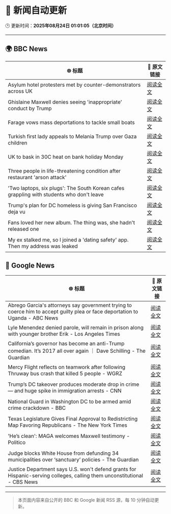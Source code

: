 # 🧠 新闻自动更新

🕒 更新时间：**2025年08月24日 01:01:05（北京时间）**

---

## 🌍 BBC News

| 🌐 标题 | 🔗 原文链接 |
|--------|-------------|
| Asylum hotel protesters met by counter-demonstrators across UK | [阅读全文](https://www.bbc.com/news/articles/ce35pd9q2ldo?at_medium=RSS&at_campaign=rss) |
| Ghislaine Maxwell denies seeing 'inappropriate' conduct by Trump | [阅读全文](https://www.bbc.com/news/articles/cdd3pe6189go?at_medium=RSS&at_campaign=rss) |
| Farage vows mass deportations to tackle small boats | [阅读全文](https://www.bbc.com/news/articles/c9vd3rx33g1o?at_medium=RSS&at_campaign=rss) |
| Turkish first lady appeals to Melania Trump over Gaza children | [阅读全文](https://www.bbc.com/news/articles/cn47ppy382wo?at_medium=RSS&at_campaign=rss) |
| UK to bask in 30C heat on bank holiday Monday | [阅读全文](https://www.bbc.com/news/articles/cj6yp0j7znxo?at_medium=RSS&at_campaign=rss) |
| Three people in life-threatening condition after restaurant 'arson attack' | [阅读全文](https://www.bbc.com/news/articles/cj6ypd547j8o?at_medium=RSS&at_campaign=rss) |
| 'Two laptops, six plugs': The South Korean cafes grappling with students who don't leave | [阅读全文](https://www.bbc.com/news/articles/c80d9e8ep7do?at_medium=RSS&at_campaign=rss) |
| Trump's plan for DC homeless is giving San Francisco deja vu | [阅读全文](https://www.bbc.com/news/articles/c2kz4d0vwlzo?at_medium=RSS&at_campaign=rss) |
| Fans loved her new album. The thing was, she hadn't released one | [阅读全文](https://www.bbc.com/news/articles/clydz8d03dvo?at_medium=RSS&at_campaign=rss) |
| My ex stalked me, so I joined a 'dating safety' app. Then my address was leaked | [阅读全文](https://www.bbc.com/news/articles/ce87rer52k3o?at_medium=RSS&at_campaign=rss) |

## 📰 Google News

| 🌐 标题 | 🔗 原文链接 |
|--------|-------------|
| Abrego Garcia's attorneys say government trying to coerce him to accept guilty plea or face deportation to Uganda - ABC News | [阅读全文](https://news.google.com/rss/articles/CBMiqgFBVV95cUxPR284UmE3bWhGVC02WmE5b20wTjdXenZZMzBHek1JX3l6VHV3RWx5dTc2LW5tVDFibVdSekpVLUxENmwwZFltd0hzblFIZElrS2FEWmg0UnVtVzhnNmpJVnpNNUE5UVVoWEdORFN0b0E0V1hpVXY1d3JyQnUzbl9mQUdyeDhLWGp5cW5qTE56ZE1CWGFibnZyMjU1SXQ4SDlRNTdlRVRXaGxCZ9IBrwFBVV95cUxQc1ZaVXBMTDJFN243WEpuNi1YSFcxT3Y0SUMzVkpMcXhzT2Y0VlpDZXJ2bkUzM0QxcjFlWmI3Qll5REQ1Xy1kVTFMTWVoOUdzRWktekxzc2xIeG9fVDZ0czNaeDFYQzFyd2Z4RTR6RnpvbGRITlpEZTJqOGlTR25vemZ4dmlhSWpKVnZvcW1zSS16UVRvLXNwYU9ud0sxUmc5Tmd6aWRzY2FIM1loekpV?oc=5) |
| Lyle Menendez denied parole, will remain in prison along with younger brother Erik - Los Angeles Times | [阅读全文](https://news.google.com/rss/articles/CBMikAFBVV95cUxOZnhIN28xZ2xEMExSeDRpVTRCNXI5bHhwaWNGekJKQnYyYWM4Zk96UDNYNU1wdzRUSW5MQXBXTjNpeExlMjRNZlBRVTZIRzgxd2pDSGpOYUhka256bi10X3BraGMtWUl0Z0YyR2JnbVRfcXFncldZQUxTZ3lnX2JNcnAtS2lDUmQzOW1ZTmlJci0?oc=5) |
| California’s governor has become an anti-Trump comedian. It’s 2017 all over again ｜ Dave Schilling - The Guardian | [阅读全文](https://news.google.com/rss/articles/CBMihgFBVV95cUxPQmUtcjR5M0tYY3NJUlVYM2VfNHlnWGdRSkpUb0xjeTEweXBMZzM5TXg2bmVhNUNSdml2SGdKbndXdDYtUXgtbi13MldibVM5Y1ZZUFlha004bGRZTjJyVlc3bk45RUJtUEtFWW1PZDJvWHp0dnR2RHpnNDFmdGFwUWd0NXVaUQ?oc=5) |
| Mercy Flight reflects on teamwork after following Thruway bus crash that killed 5 people - WGRZ | [阅读全文](https://news.google.com/rss/articles/CBMixAFBVV95cUxOMTZvaHlKYmhDT1kyOFpCcUNubnFfdXhkWVJiUTdVLTN2Q1RGdWhYa3dQREdrTUE5bFBvZ3RVOUVlUmNHMTJia3hMSjRYT0llQXZsYjZDaGY1RmhyYzNZTFhEbkNEOWFxUnZDSTZOel9tZHBndWNKeFg2MWRuTk5OQ200QnZTSmxwYzRSOG9uR0NFT3paTndlbkhUUGlkVlFLZ1VCaTl4a1Nvc1hkUmZlU0g1Rl9Tb2J5Z1oxQ1ZyRTZUX3RE?oc=5) |
| Trump’s DC takeover produces moderate drop in crime — and huge spike in immigration arrests - CNN | [阅读全文](https://news.google.com/rss/articles/CBMif0FVX3lxTE1BaFlvdWt0dWQzaVBoaEt0QXlEcDZBUVdLQUdiblE3cVMweTRjWVhZN2l2OVBheVR3QWlraWdIbVR4T1ZkUFMxWk5KVUVMOW1DMkxUcDVnMnBUVDE4b2NIMk9tYnl6aHFZR3lGSzhKZHR2SUpFRy0wcDJLUE4tYzTSAYQBQVVfeXFMTVNodGZpZS1laFFCaUVoY1c4VGM2WGlJbVBBVmJ3QVFLWmlYMXYxbGZmMEJUT01hLVdXTmg0OEIzWnFoY3pSdGpkcUhPSnZTVEtJVzEzdjdlV2NGVW80RFRHbXpySXI3VFQ4SnVzNmFRR3dkYTZpN2RhN25lRDB3OHFKNEFN?oc=5) |
| National Guard in Washington DC to be armed amid crime crackdown - BBC | [阅读全文](https://news.google.com/rss/articles/CBMiWkFVX3lxTE9wamY3U0hHQ2hzXzh0ZFpKamZ5QTZZQWVKS0tjbUZKUDU1NnVGa2sxWmRlZm9nNi10THBMUGxPck9pcm1saWpreE15SVUzd29SNUxkdjBYSkV0d9IBX0FVX3lxTE13dDY3NXQ3UFBBOTFMMk03NUpDNUJkQ3B0TUQ5NFFmQWU2MDVnWDEwUDBVNTZudlF6alNjbno4Nll1a1c5aWpXOUh2NWlEZUNzakxYSUUzYXViN0xlV0Mw?oc=5) |
| Texas Legislature Gives Final Approval to Redistricting Map Favoring Republicans - The New York Times | [阅读全文](https://news.google.com/rss/articles/CBMib0FVX3lxTFBwekdMQ1g2NG5Id1JyNXZ0NUpTSEl2eWdsNjdkOG9CTFQ3eFVXaXJaUFdCRUdZMmRMLWxLRVNvMEFDck5ESllfSDdCem41dVJZWkZzQUpLV1ljaFdKVG5jZEpqZ2lSZDVkQ0E4dkJDTQ?oc=5) |
| 'He’s clean': MAGA welcomes Maxwell testimony - Politico | [阅读全文](https://news.google.com/rss/articles/CBMifEFVX3lxTE5VV2ZZZjV4N3g3QjV0cWViamtUN2hUUW1vNmsyR3VYMFNLQ0xTVzJlV0FMd2FwQlpnVW93RjlLZ2t4UHYwMjAzdmxIYVA3azZRY19kM1pkWmFrUWhBNHd6Rnp2MjdNVHFzOGRramgwbWY4LXNQcjFsR3FlWXo?oc=5) |
| Judge blocks White House from defunding 34 municipalities over ‘sanctuary’ policies - The Guardian | [阅读全文](https://news.google.com/rss/articles/CBMimAFBVV95cUxQd1BuNElRMU9wOE5sbFdYS296U3BlWlNGUXNoMkV5MTl6V0VXZkdMaHNydTFCZlZKYmh4akk1WVpqdE8tbjdkdUsydjAzYUlrUFg3UGl5dWFRbzBqZ2tKZ3BGX0YybWE5NzVzYWRlWFZhTUtpc2pGbjBBVFdmU0pyZEJwMV9EbjFNTHBNci0wTlhBRzVQYUJQSg?oc=5) |
| Justice Department says U.S. won't defend grants for Hispanic-serving colleges, calling them unconstitutional - CBS News | [阅读全文](https://news.google.com/rss/articles/CBMilAFBVV95cUxOR0p2aG9KM3diR2xWVFFfWGpJWGhsUEoxa18yb1F5M3pNTTgtLUw0QWxMLV9rbmdDU3NXNnRTVDNERVNTNUJhVlpVdW5tcXRXMHpQUTVSRUVaWHZzdFdIT0YyZ0hpZ1AwMmY4TEZmSE54WmtyUkJsM0JwMnRlbXhlWVZRREI0bGdYVFpkQmp2Mnh1WkFx0gGaAUFVX3lxTE5pTTV3YXl4MWdXbV9kSm96RDlnOU1zajVoMzBfaEY0VFp6OWxQSWVHb3JjZC1ybzFGR2l6Ym5paHhVbmYzc3NYOFQ2dHYzTFZScUJDSTRZWllqbU9YbE9ZNk1HZHI2cEtJY1otREpsWlVreENqeFppTV9QVVJQRDZVV0J0Tzh4QktDRXF4alBYYjNBRXBJcnpBT0E?oc=5) |

---
> 本页面内容来自公开的 BBC 和 Google 新闻 RSS 源，每 10 分钟自动更新。